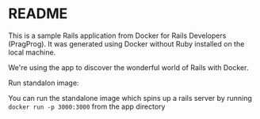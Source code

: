 # README

This is a sample Rails application from Docker for Rails Developers (PragProg).
It was generated using Docker without Ruby installed on the local machine.

We're using the app to discover the wonderful world of Rails with Docker.

Run standalon image:

You can run the standalone image which spins up a rails server by running `docker run -p 3000:3000` 
from the app directory
